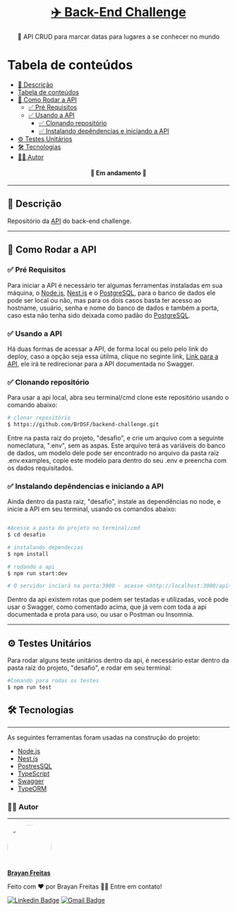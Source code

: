 <h1 align="center">
    <a href="https://github.com/BrDSF/backend-challenge">✈️ Back-End Challenge</a>
</h1>
<p align="center">📆 API CRUD para marcar datas para lugares a se conhecer no mundo </p>

# Tabela de conteúdos

- [📜 Descrição](#-descricao)
- [Tabela de conteúdos](#tabela-de-conteudos)
- [🏃 Como Rodar a API](#-como-rodar-a-api)
  - [✅ Pré Requisitos](#-pré-requisitos)
  - [✅ Usando a API](#-usando-a-api)
    - [✅ Clonando repositório](#-clonando-repositório)
    - [✅ Instalando depêndencias e iniciando a API](#-instalando-depêndencias-e-iniciando-a-api)
- [⚙️ Testes Unitários](#testes-unitários)
- [🛠 Tecnologias](#-tecnologias)
- [🧑🏽 Autor](#-autor)

<h4 align="center"> 
	🏁 Em andamento  🏁
</h4>

---

## 📜 Descrição

Repositório da [API](https://github.com/BrDSF/backend-challenge) do back-end challenge.

---

## 🔁 Como Rodar a API

### ✅ Pré Requisitos

Para iniciar a API é necessário ter algumas ferramentas instaladas em sua máquina, o [Node.js](https://nodejs.org/en/), [Nest.js](https://nestjs.com) e o [PostgreSQL](https://www.postgresql.org), para o banco de dados ele pode ser local ou não, mas para os dois casos basta ter acesso ao hostname, usuário, senha e nome do banco de dados e também a porta, caso esta não tenha sido deixada como padão do [PostgreSQL](https://www.postgresql.org).

### ✅ Usando a API

Há duas formas de acessar a API, de forma local ou pelo pelo link do deploy, caso a opção seja essa útilma, clique no seginte link, <a href="http://134.122.18.236:3000/api/"> Link para a API</a>, ele irá te redirecionar para a API documentada no Swagger.

### ✅ Clonando repositório

Para usar a api local, abra seu terminal/cmd clone este repositório usando o comando abaixo:

```bash
# clonar repositório
$ https://github.com/BrDSF/backend-challenge.git
```

Entre na pasta raiz do projeto, "desafio", e crie um arquivo com a seguinte nomeclatura, ".env", sem as aspas. Este arquivo terá as variáveis do banco de dados, um modelo dele pode ser encontrado no arquivo da pasta raiz .env.examples, copie este modelo para dentro do seu .env e preencha com os dados requisitados.

### ✅ Instalando depêndencias e iniciando a API

Ainda dentro da pasta raiz, "desafio", instale as dependências no node, e inicie a API em seu terminal, usando os comandos abaixo:

```bash

#Acesse a pasta do projeto no terminal/cmd
$ cd desafio

# instalando dependecias
$ npm install

# rodando a api
$ npm run start:dev

# O servidor inciará na porta:3000 - acesse <http://localhost:3000/api>, este caminho irá te redirecionar para o Swagger.
```

Dentro da api existem rotas que podem ser testadas e utilizadas, você pode usar o Swagger, como comentado acima, que já vem com toda a api documentada e prota para uso, ou usar o Postman ou Insomnia.

---

## ⚙️ Testes Unitários

Para rodar alguns teste unitários dentro da api, é necessário estar dentro da pasta raiz do projeto, "desafio", e rodar em seu terminal:

```bash
#Comando para rodas os testes
$ npm run test
```

## 🛠 Tecnologias

---

As seguintes ferramentas foram usadas na construção do projeto:

- [Node.js](https://nodejs.org)
- [Nest.js](https://nodejs.org)
- [PostresSQL](https://www.postgresql.or)
- [TypeScript](https://www.typescriptlang.org/)
- [Swagger](https://swagger.io)
- [TypeORM](https://typeorm.io/)

### 🧑🏽 Autor

---

<a href="https://github.com/BrDSF">
 <img style="border-radius: 50%;" src="https://avatars.githubusercontent.com/u/56849210?s=400&u=570b60dff5f67fed7fd5daef77b2e2f8e8c729c2&v=4" width="100px;" alt=""/>
 <br/>
 <b>Brayan Freitas</b></a>

Feito com ❤️ por Brayan Freitas 👋🏽 Entre em contato!

[![Linkedin Badge](https://img.shields.io/badge/-Brayan-blue?style=flat-square&logo=Linkedin&logoColor=white&link=https://www.linkedin.com/in//brayan-freitas-86a6721a7/)](https://www.linkedin.com/in/brayan-freitas-86a6721a7/)
[![Gmail Badge](https://img.shields.io/badge/-brayandeyvid17@gmail.com-c14438?style=flat-square&logo=Gmail&logoColor=white&link=mailto:brayandeyvid17@gmail.com)](mailto:brayandeyvid17@gmail.com)
